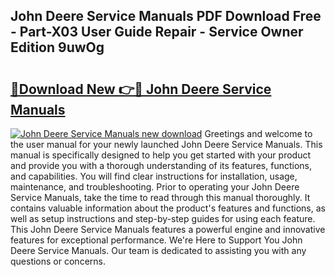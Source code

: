 ## John Deere Service Manuals PDF Download Free - Part-X03 User Guide Repair - Service Owner Edition 9uwOg

# <h2><a href="http://bc70027.oget.top/?id=John+Deere+Service+Manuals">🔗Download New 👉🔴 John Deere Service Manuals</a></h2>

[![John Deere Service Manuals new download](https://i.imgur.com/5g1atiW.png)](http://bc70027.oget.top/?id=John+Deere+Service+Manuals)
Greetings and welcome to the user manual for your newly launched John Deere Service Manuals. This manual is specifically designed to help you get started with your product and provide you with a thorough understanding of its features, functions, and capabilities. You will find clear instructions for installation, usage, maintenance, and troubleshooting. Prior to operating your John Deere Service Manuals, take the time to read through this manual thoroughly. It contains valuable information about the product's features and functions, as well as setup instructions and step-by-step guides for using each feature. This John Deere Service Manuals features a powerful engine and innovative features for exceptional performance. We're Here to Support You John Deere Service Manuals. Our team is dedicated to assisting you with any questions or concerns.
